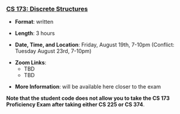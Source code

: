 <!---
Feel free to change this link if there is something more appropriate.
Do not change the anchor name.
-->

### <a name="CS173" class="anchor"></a>[CS 173: Discrete Structures](https://wiki.illinois.edu/wiki/display/cs173/Home)

* **Format**: written
<!--- -->
* **Length**: 3 hours
<!--- -->
* **Date, Time, and Location**:  Friday, August 19th, 7-10pm (Conflict:  Tuesday August 23rd, 7-10pm)
<!--- -->
* **Zoom Links**: 
   * TBD
   * TBD

<!--- -->
* **More Information**: will be available here closer to the exam

**Note that the student code does not allow you to take the CS 173 Proficiency Exam after taking either CS 225 or CS 374**.
<!---
#### Sign-Up Process

**WARNING:   these instructions are from last year, please check back for updates**

Please sign up by enrolling in the [proficiency moodle "course"](https://learn.illinois.edu/course/view.php?id=60633).

Moodle will ask you to log in with your netID and then ask you to enroll in a
course named "CS 173 proficiency exams (academic year 2021-22)".

Enroll yourself.

You will return to this course when it's time to take the proficiency
exam.

More information is available [here](https://wiki.illinois.edu/wiki/display/cs173/Home).   The moodle site now has a brief activity that will allow you to practice typing equations and diagrams into the online interface.    (You will not be able to upload handwritten work for the exam.)
-->
